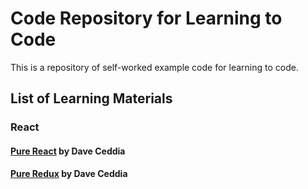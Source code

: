 # Code Repository for Learning to Code  
This is a repository of self-worked example code for learning to code.

## List of Learning Materials

### React

#### [Pure React](https://daveceddia.com/pure-react/) by Dave Ceddia

#### [Pure Redux](https://daveceddia.com/pure-redux/) by Dave Ceddia